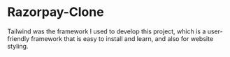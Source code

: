 # Razorpay-Clone
Tailwind was the framework I used to develop this project, which is a user-friendly framework that is easy to install and learn, and also for website styling.
